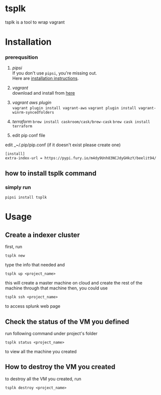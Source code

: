 # tsplk

tsplk is a tool to wrap vagrant 


# Installation

### prerequsition
1. _pipsi_  
If you don't use `pipsi`, you're missing out.  
Here are [installation instructions](https://github.com/mitsuhiko/pipsi#readme).  

2. _vagrant_  
download and install from [here](https://www.vagrantup.com/downloads.html)

3. _vagrant aws plugin_  
`vagrant plugin install vagrant-aws`
`vagrant plugin install vagrant-winrm-syncedfolders`

4. _terraform_
`brew install caskroom/cask/brew-cask`
`brew cask install terraform`

5. edit pip conf file

edit _~/.pip/pip.conf (if it doesn't exist please create one)
    
    [install]
    extra-index-url = https://pypi.fury.io/m4dy9Unh83NCJdyGHkzY/beelit94/

## how to install tsplk command
### simply run

	pipsi install tsplk

# Usage
## Create a indexer cluster

first, run    
	
	tsplk new

type the info that needed and

    tsplk up <project_name>

this will create a master machine on cloud and
create the rest of the machine through that machine
then, you could use

	tsplk ssh <project_name>

to access splunk web page

## Check the status of the VM you defined
run following command under project's folder

	tsplk status <project_name>

to view all the machine you created

## How to destroy the VM you created

to destroy all the VM you created, run
	
	tsplk destroy <project_name>

